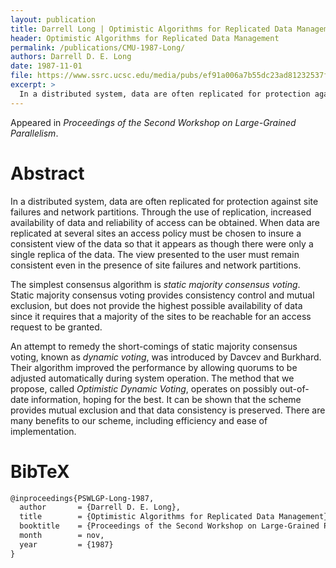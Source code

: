 ```yaml
---
layout: publication
title: Darrell Long | Optimistic Algorithms for Replicated Data Management
header: Optimistic Algorithms for Replicated Data Management
permalink: /publications/CMU-1987-Long/
authors: Darrell D. E. Long
date: 1987-11-01
file: https://www.ssrc.ucsc.edu/media/pubs/ef91a006a7b55dc23ad81232537f423f1ecaeb76.pdf
excerpt: >
  In a distributed system, data are often replicated for protection against site failures and network partitions. Through the use of replication, increased availability of data and reliability of access can be obtained.
---
```


Appeared in _Proceedings of the Second Workshop on Large-Grained Parallelism_.

# Abstract

In a distributed system, data are often replicated for protection against site failures and network partitions. Through the use of replication, increased availability of data and reliability of access can be obtained. When data are replicated at several sites an access policy must be chosen to insure a consistent view of the data so that it appears as though there were only a single replica of the data. The view presented to the user must remain consistent even in the presence of site failures and network partitions.

The simplest consensus algorithm is <i>static majority consensus voting</i>. Static majority consensus voting provides consistency control and mutual exclusion, but does not provide the highest possible availability of data since it requires that a majority of the sites to be reachable for an access request to be granted.

An attempt to remedy the short-comings of static majority consensus voting, known as <i>dynamic voting</i>, was introduced by Davcev and Burkhard. Their algorithm improved the performance by allowing quorums to be adjusted automatically during system operation. The method that we propose, called <i>Optimistic Dynamic Voting</i>, operates on possibly out-of-date information, hoping for the best. It can be shown that the scheme provides mutual exclusion and that data consistency is preserved. There are many benefits to our scheme, including efficiency and ease of implementation.

# BibTeX

```latex
@inproceedings{PSWLGP-Long-1987,
  author       = {Darrell D. E. Long},
  title        = {Optimistic Algorithms for Replicated Data Management},
  booktitle    = {Proceedings of the Second Workshop on Large-Grained Parallelism},
  month        = nov,
  year         = {1987}
}
```
